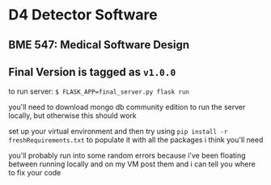 # D4 Detector Software
## BME 547: Medical Software Design
## Final Version is tagged as `v1.0.0`

to run server:
`$ FLASK_APP=final_server.py flask run`

you'll need to download mongo db community edition to run the server locally, but otherwise this should work

set up your virtual environment and then try using
`pip install -r freshRequirements.txt`
to populate it with all the packages i think you'll need

you'll probably run into some random errors because i've been floating between running locally and on my VM
post them and i can tell you where to fix your code

